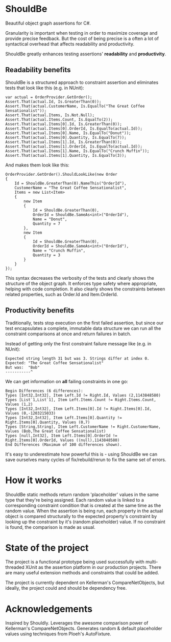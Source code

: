 # ShouldBe
Beautiful object graph assertions for C#.

Granularity is important when testing in order to maximize coverage and provide precise feedback. But the cost of being precise is a often a lot of syntactical overhead that affects readability and productivity.

ShouldBe greatly enhances testing assertions' **readability** and **productivity**.

## Readability benefits
ShouldBe is a structured approach to constraint assertion and eliminates tests that look like this (e.g. in NUnit):

    var actual = OrderProvider.GetOrder();			
    Assert.That(actual.Id, Is.GreaterThan(0));
    Assert.That(actual.CustomerName, Is.EqualTo("The Great Coffee Sensationalist"));
    Assert.That(actual.Items, Is.Not.Null);
    Assert.That(actual.Items.Count, Is.EqualTo(2));
    Assert.That(actual.Items[0].Id, Is.GreaterThan(0));
    Assert.That(actual.Items[0].OrderId, Is.EqualTo(actual.Id));
    Assert.That(actual.Items[0].Name, Is.EqualTo("Donut"));
    Assert.That(actual.Items[0].Quantity, Is.EqualTo(7));
    Assert.That(actual.Items[1].Id, Is.GreaterThan(0));
    Assert.That(actual.Items[1].OrderId, Is.EqualTo(actual.Id));
    Assert.That(actual.Items[1].Name, Is.EqualTo("Crunch Muffin"));
    Assert.That(actual.Items[1].Quantity, Is.EqualTo(3));

And makes them look like this:

	OrderProvider.GetOrder().ShouldLookLike(new Order
	{
		Id = ShouldBe.GreaterThan(0).NameThis("OrderId"),
		CustomerName = "The Great Coffee Sensationalist",
		Items = new List<Item>
		{
			new Item
			{
				Id = ShouldBe.GreaterThan(0),
				OrderId = ShouldBe.SameAs<int>("OrderId"),
				Name = "Donut",
				Quantity = 7
			},
			new Item
			{
				Id = ShouldBe.GreaterThan(0),
				OrderId = ShouldBe.SameAs<int>("OrderId"),
				Name = "Crunch Muffin",
				Quantity = 3
			}
		}
	});
	
This syntax decreases the verbosity of the tests and clearly shows the structure of the object graph. It enforces type safety where appropriate, helping with code completion. It also clearly shows the constraints between related properties, such as Order.Id and Item.OrderId.

## Productivity benefits
Traditionally, tests stop execution on the first failed assertion, but since our test encapsulates a complete, immutable data structure we can run all the constraint comparisons at once and return failures in batch.
	
Instead of getting only the first constraint failure message like (e.g. in NUnit):
	
	Expected string length 31 but was 3. Strings differ at index 0.
	Expected: "The Great Coffee Sensationalist"
	But was:  "Bob"
	-----------^
	
We can get information on **all** failing constraints in one go:

	Begin Differences (6 differences):
	Types [Int32,Int32], Item Left.Id != Right.Id, Values (2,1143848580)
	Types [List`1,List`1], Item Left.Items.Count != Right.Items.Count, Values (1,2)
	Types [Int32,Int32], Item Left.Items[0].Id != Right.Items[0].Id, Values (0,-1203215033)
	Types [Int32,Int32], Item Left.Items[0].Quantity != Right.Items[0].Quantity, Values (0,7)
	Types [String,String], Item Left.CustomerName != Right.CustomerName, Values (Bob,The Great Coffee Sensationalist)
	Types [null,Int32], Item Left.Items[0].OrderId != Right.Items[0].OrderId, Values ((null),1143848580)
	End Differences (Maximum of 100 differences shown).

It's easy to underestimate how powerful this is - using ShouldBe we can save ourselves many cycles of fix/rebuild/rerun to fix the same set of errors.

# How it works

ShouldBe static methods return random 'placeholder' values in the same type that they're being assigned.
Each random value is linked to a corresponding constraint condition that is created at the same time as the random value.
When the assertion is being run, each property in the actual object is compared structurally to the expected property's constraint by looking up the constraint by it's (random placeholder) value. If no constraint is found, the comparison is made as usual.

# State of the project

The project is a functional prototype being used successfully with multi-threaded XUnit as the assertion platform in our production projects. There are many useful extension methods and constraints that could be added.

The project is currently dependent on Kellerman's CompareNetObjects, but ideally, the project could and should be dependency free.

# Acknowledgements

Inspired by Shouldly.
Leverages the awesome comparison power of Kellerman's CompareNetObjects.
Generates random & default placeholder values using techniques from Ploeh's AutoFixture.
